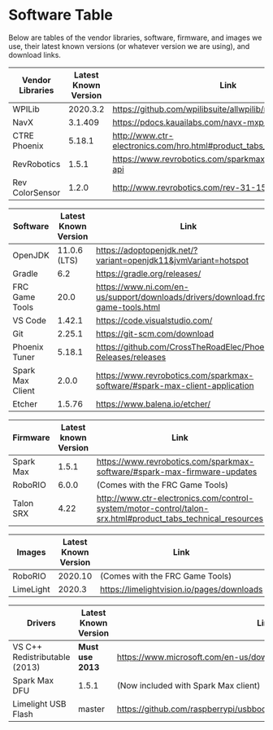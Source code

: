 # Software Table
Below are tables of the vendor libraries, software, firmware, and images we use, their latest known versions (or whatever version we are using), and download links. 

| Vendor Libraries | Latest Known Version | Link |
|------------------|----------------------|------|
| WPILib           | 2020.3.2             | https://github.com/wpilibsuite/allwpilib/releases
| NavX             | 3.1.409              | https://pdocs.kauailabs.com/navx-mxp/software/ 
| CTRE Phoenix     | 5.18.1               | http://www.ctr-electronics.com/hro.html#product_tabs_technical_resources
| RevRobotics      | 1.5.1                | https://www.revrobotics.com/sparkmax-software/#java-api 
| Rev ColorSensor  | 1.2.0                | http://www.revrobotics.com/rev-31-1557/ 

| Software         | Latest Known Version | Link |
|------------------|----------------------|------|
| OpenJDK          | 11.0.6 (LTS)         | https://adoptopenjdk.net/?variant=openjdk11&jvmVariant=hotspot
| Gradle           | 6.2                  | https://gradle.org/releases/
| FRC Game Tools   | 20.0                 | https://www.ni.com/en-us/support/downloads/drivers/download.frc-game-tools.html
| VS Code          | 1.42.1               | https://code.visualstudio.com/
| Git              | 2.25.1               | https://git-scm.com/download
| Phoenix Tuner    | 5.18.1               | https://github.com/CrossTheRoadElec/Phoenix-Releases/releases
| Spark Max Client | 2.0.0                | https://www.revrobotics.com/sparkmax-software/#spark-max-client-application
| Etcher           | 1.5.76               | https://www.balena.io/etcher/

| Firmware  | Latest known Version | Link |
|-----------|----------------------|------|
| Spark Max | 1.5.1                | https://www.revrobotics.com/sparkmax-software/#spark-max-firmware-updates
| RoboRIO   | 6.0.0                | (Comes with the FRC Game Tools)
| Talon SRX | 4.22                 | http://www.ctr-electronics.com/control-system/motor-control/talon-srx.html#product_tabs_technical_resources

| Images    | Latest Known Version | Link |
|-----------|----------------------|------|
| RoboRIO   | 2020.10              | (Comes with the FRC Game Tools)
| LimeLight | 2020.3               | https://limelightvision.io/pages/downloads

| Drivers                       | Latest Known Version | Link |
|-------------------------------|----------------------|------|
| VS C++ Redistributable (2013) | **Must use 2013**    | https://www.microsoft.com/en-us/download/details.aspx?id=40784
| Spark Max DFU                 | 1.5.1                | (Now included with Spark Max client)
| Limelight USB Flash           | master               | https://github.com/raspberrypi/usbboot/raw/master/win32/rpiboot_setup.exe
